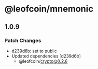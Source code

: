 # @leofcoin/mnemonic

## 1.0.9

### Patch Changes

- d239d6b: set to public
- Updated dependencies [d239d6b]
  - @leofcoin/crypto@0.2.8
